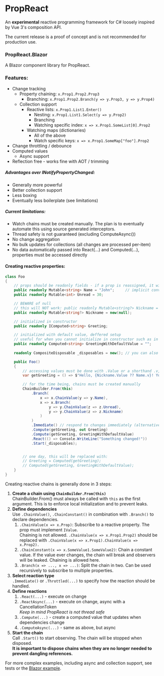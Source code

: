 ﻿# PropReact

An **experimental** reactive programming framework for C# loosely inspired by Vue 3's composition API.

The current release is a proof of concept and is not recommended for production use.

### PropReact.Blazor

A Blazor component library for PropReact.

### Features:

- Change tracking
    - Property chaining: `x.Prop1.Prop2.Prop3`
        - Branching: `x.Prop1.Prop2.Branch(y => y.Prop3, y => y.Prop4)`
    - Collection support
        - Reactive lists: `x.Prop1.List1.Enter()`
            - Nesting: `x.Prop1.List1.Select(y => y.Prop2)`
            - Branching
            - Watching specific index: `x => x.Prop1.SomeList[0].Prop2`
        - Watching maps (dictionaries)
            - All of the above
            - Watch specific keys: `x => x.Prop1.SomeMap["foo"].Prop2`
- Change throttling / debounce
- Computed values
    - Async support
- Reflection free - works fine with AOT / trimming

##### Advantages over INotifyPropertyChanged:

- Generally more powerful
- Better collection support
- Less boxing
- Eventually less boilerplate (see limitations)

##### Current limitations:

- Watch chains must be created manually. The plan is to eventually automate this using source generated interceptors.
- Thread safety is not guaranteed (excluding ComputeAsync())
- No change aggregation
- No bulk updates for collections (all changes are processed per-item)
- No data automatically passed into React(...) and Computed(...), properties must be accessed directly

#### Creating reactive properties:

```csharp
class Foo
{
    // props should be readonly fields - if a prop is reassigned, it will break existing observers
    public readonly Mutable<string> Name = "John";     // implicit conversion from T
    public readonly Mutable<int> Unread = 30;

    // BEWARE of null
    // this will NOT work: public readonly Mutable<string?> Nickname = null;
    public readonly Mutable<string?> Nickname = new(null);

    // initialized in constructor
    public readonly IComputed<string> Greeting;

    // initialized with default value, deffered setup
    // useful for when you cannot initialize in constructor such as in Blazor components
    public readonly Computed<string> GreetingWithDefaultValue = "";
    
    readonly CompositeDisposable _disposables = new(); // you can also inherit from it or implement ICompositeDisposable

    public Foo()
    {
        // accessing values must be done with .Value or a shorthand .v, but implicit conversion is also available 
        var getGreeting = () => $"Hello, {Nickname.Value ?? Name.v}! You have {Unread.v} unread messages.";

        // for the time being, chains must be created manually
        ChainBuilder.From(this)
            .Branch(
                x => x.ChainValue(y => y.Name),
                x => x.Branch(
                    y => y.ChainValue(z => z.Unread),
                    y => y.ChainValue(z => z.Nickname)
                )
            )
            .Immediate() // respond to changes immediately (alternatively, use .Throttled(...))
            .Compute(getGreeting, out Greeting)
            .Compute(getGreeting, GreetingWithDefaultValue)
            .React(() => Console.WriteLine("Something changed!"))
            .Start(_disposables);


        // one day, this will be replaced with:
        // Greeting = Computed(getGreeting);
        // Computed(getGreeting, GreetingWithDefaultValue);
    }
}
```

Creating reactive chains is generally done in 3 steps:

1. **Create a chain using `ChainBuilder.From(this)`**\
   ChainBuilder.From() must always be called with `this` as the first argument.
   This is to enforce local initialization and to prevent leaks.
2. **Define dependencies**\
   Use `.ChainValue()`, `.ChainConstant()` in combination with `.Branch()` to declare dependencies.
    1. `.ChainValue(x => x.Prop)`: Subscribe to a reactive property. The prop must implement `IValue`.\
       Chaining is not allowed. `.ChainValue(x => x.Prop1.Prop2)` should be replaced
       with `.ChainValue(x => x.Prop1).ChainValue(x => x.Prop2).`
    2. `.ChainConstant(x => x.SomeValue1.SomeValue2)`: Chain a constant value. If the value ever changes, the chain will
       break and
       observers will be leaked. Chaining is allowed here.
    3. `.Branch(x => ..., x => ...)`: Split the chain in two. Can be used recursively to subscribe to multiple
       properties.
3. **Select reaction type**\
   `.Immediate()` or `.Throttled(...)` to specify how the reaction should be handled.
4. **Define reactions**
    1. `.React(...)` - execute on change
    2. `.ReactAsync(...)` - execute on change, async with a CancellationToken\
       *Keep in mind PropReact is not thread safe*
    2. `.Compute(...)` - create a computed value that updates when dependencies change
    3. `.ComputeAsync(...)` - same as above, but async
5. **Start the chain**\
   Call `.Start()` to start observing. The chain will be stopped when disposed.\
   **It is important to dispose chains when they are no longer needed to prevent dangling references.**

For more complex examples, including async and collection support, see tests or
the [Blazor example](https://github.com/wihrl/PropReact/tree/main/samples/BlazorSample).